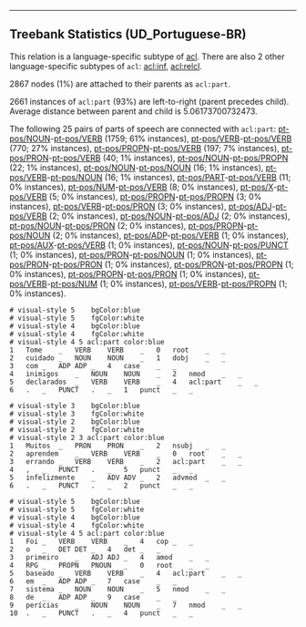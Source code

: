

--------------------------------------------------------------------------------

## Treebank Statistics (UD_Portuguese-BR)

This relation is a language-specific subtype of [acl]().
There are also 2 other language-specific subtypes of `acl`: [acl:inf](), [acl:relcl]().

2867 nodes (1%) are attached to their parents as `acl:part`.

2661 instances of `acl:part` (93%) are left-to-right (parent precedes child).
Average distance between parent and child is 5.06173700732473.

The following 25 pairs of parts of speech are connected with `acl:part`: [pt-pos/NOUN]()-[pt-pos/VERB]() (1759; 61% instances), [pt-pos/VERB]()-[pt-pos/VERB]() (770; 27% instances), [pt-pos/PROPN]()-[pt-pos/VERB]() (197; 7% instances), [pt-pos/PRON]()-[pt-pos/VERB]() (40; 1% instances), [pt-pos/NOUN]()-[pt-pos/PROPN]() (22; 1% instances), [pt-pos/NOUN]()-[pt-pos/NOUN]() (16; 1% instances), [pt-pos/VERB]()-[pt-pos/NOUN]() (16; 1% instances), [pt-pos/PART]()-[pt-pos/VERB]() (11; 0% instances), [pt-pos/NUM]()-[pt-pos/VERB]() (8; 0% instances), [pt-pos/X]()-[pt-pos/VERB]() (5; 0% instances), [pt-pos/PROPN]()-[pt-pos/PROPN]() (3; 0% instances), [pt-pos/VERB]()-[pt-pos/PRON]() (3; 0% instances), [pt-pos/ADJ]()-[pt-pos/VERB]() (2; 0% instances), [pt-pos/NOUN]()-[pt-pos/ADJ]() (2; 0% instances), [pt-pos/NOUN]()-[pt-pos/PRON]() (2; 0% instances), [pt-pos/PROPN]()-[pt-pos/NOUN]() (2; 0% instances), [pt-pos/ADP]()-[pt-pos/VERB]() (1; 0% instances), [pt-pos/AUX]()-[pt-pos/VERB]() (1; 0% instances), [pt-pos/NOUN]()-[pt-pos/PUNCT]() (1; 0% instances), [pt-pos/PRON]()-[pt-pos/NOUN]() (1; 0% instances), [pt-pos/PRON]()-[pt-pos/PRON]() (1; 0% instances), [pt-pos/PRON]()-[pt-pos/PROPN]() (1; 0% instances), [pt-pos/PROPN]()-[pt-pos/PRON]() (1; 0% instances), [pt-pos/VERB]()-[pt-pos/NUM]() (1; 0% instances), [pt-pos/VERB]()-[pt-pos/PROPN]() (1; 0% instances).


~~~ conllu
# visual-style 5	bgColor:blue
# visual-style 5	fgColor:white
# visual-style 4	bgColor:blue
# visual-style 4	fgColor:white
# visual-style 4 5 acl:part	color:blue
1	Tome	_	VERB	VERB	_	0	root	_	_
2	cuidado	_	NOUN	NOUN	_	1	dobj	_	_
3	com	_	ADP	ADP	_	4	case	_	_
4	inimigos	_	NOUN	NOUN	_	2	nmod	_	_
5	declarados	_	VERB	VERB	_	4	acl:part	_	_
6	.	_	PUNCT	.	_	1	punct	_	_

~~~


~~~ conllu
# visual-style 3	bgColor:blue
# visual-style 3	fgColor:white
# visual-style 2	bgColor:blue
# visual-style 2	fgColor:white
# visual-style 2 3 acl:part	color:blue
1	Muitos	_	PRON	PRON	_	2	nsubj	_	_
2	aprendem	_	VERB	VERB	_	0	root	_	_
3	errando	_	VERB	VERB	_	2	acl:part	_	_
4	,	_	PUNCT	.	_	5	punct	_	_
5	infelizmente	_	ADV	ADV	_	2	advmod	_	_
6	.	_	PUNCT	.	_	2	punct	_	_

~~~


~~~ conllu
# visual-style 5	bgColor:blue
# visual-style 5	fgColor:white
# visual-style 4	bgColor:blue
# visual-style 4	fgColor:white
# visual-style 4 5 acl:part	color:blue
1	Foi	_	VERB	VERB	_	4	cop	_	_
2	o	_	DET	DET	_	4	det	_	_
3	primeiro	_	ADJ	ADJ	_	4	amod	_	_
4	RPG	_	PROPN	PNOUN	_	0	root	_	_
5	baseado	_	VERB	VERB	_	4	acl:part	_	_
6	em	_	ADP	ADP	_	7	case	_	_
7	sistema	_	NOUN	NOUN	_	5	nmod	_	_
8	de	_	ADP	ADP	_	9	case	_	_
9	perícias	_	NOUN	NOUN	_	7	nmod	_	_
10	.	_	PUNCT	.	_	4	punct	_	_

~~~


